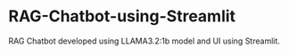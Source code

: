 # RAG-Chatbot-using-Streamlit
RAG Chatbot developed using LLAMA3.2:1b model and UI using Streamlit.
